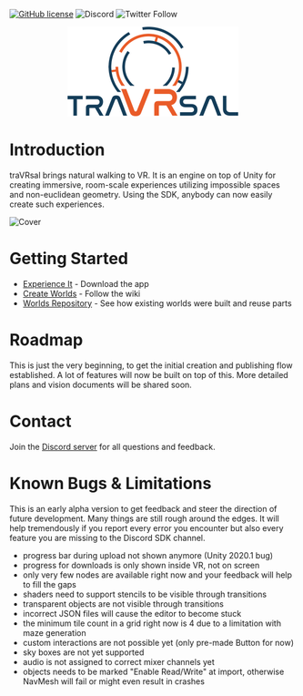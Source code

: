 [![GitHub license](https://img.shields.io/badge/license-MIT-blue.svg)](https://raw.githubusercontent.com/WetzoldStudios/traVRsal-sdk/master/LICENSE.md)
![Discord](https://img.shields.io/discord/653315487437946880)
![Twitter Follow](https://img.shields.io/twitter/follow/OutOrDead?style=flat-square)

<p align="center">
  <img src="Editor/Images/travrsal-300.png">
</p>

# Introduction

traVRsal brings natural walking to VR. It is an engine on top of Unity for creating immersive, room-scale experiences utilizing impossible spaces and non-euclidean geometry. Using the SDK, anybody can now easily create such experiences.

![Cover](https://raw.githubusercontent.com/wiki/WetzoldStudios/traVRsal-sdk/Images/EngineDescription.jpg)

# Getting Started

* [Experience It](https://sidequestvr.com/app/449/1) - Download the app
* [Create Worlds](https://github.com/WetzoldStudios/traVRsal-sdk/wiki) - Follow the wiki
* [Worlds Repository](https://github.com/WetzoldStudios/traVRsal-worlds) - See how existing worlds were built and reuse parts

# Roadmap

This is just the very beginning, to get the initial creation and publishing flow established. A lot of features will now be built on top of this. More detailed plans and vision documents will be shared soon.

# Contact

Join the [Discord server](https://discord.gg/67fNz4F) for all questions and feedback.

# Known Bugs & Limitations

This is an early alpha version to get feedback and steer the direction of future development. Many things are still rough around the edges. It will help tremendously if you report every error you encounter but also every feature you are missing to the Discord SDK channel.

* progress bar during upload not shown anymore (Unity 2020.1 bug)
* progress for downloads is only shown inside VR, not on screen
* only very few nodes are available right now and your feedback will help to fill the gaps
* shaders need to support stencils to be visible through transitions
* transparent objects are not visible through transitions
* incorrect JSON files will cause the editor to become stuck
* the minimum tile count in a grid right now is 4 due to a limitation with maze generation
* custom interactions are not possible yet (only pre-made Button for now)
* sky boxes are not yet supported 
* audio is not assigned to correct mixer channels yet 
* objects needs to be marked "Enable Read/Write" at import, otherwise NavMesh will fail or might even result in crashes